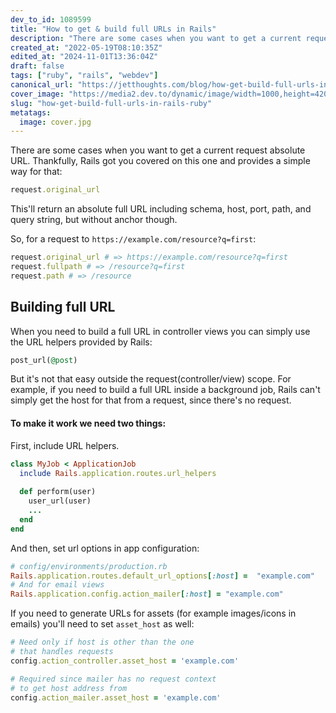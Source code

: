 ```yaml
---
dev_to_id: 1089599
title: "How to get & build full URLs in Rails"
description: "There are some cases when you want to get a current request absolute URL. Thankfully, Rails got you..."
created_at: "2022-05-19T08:10:35Z"
edited_at: "2024-11-01T13:36:04Z"
draft: false
tags: ["ruby", "rails", "webdev"]
canonical_url: "https://jetthoughts.com/blog/how-get-build-full-urls-in-rails-ruby/"
cover_image: "https://media2.dev.to/dynamic/image/width=1000,height=420,fit=cover,gravity=auto,format=auto/https%3A%2F%2Fmedia.dev.to%2Fcdn-cgi%2Fimage%2Fwidth%3D1000%2Cheight%3D420%2Cfit%3Dcover%2Cgravity%3Dauto%2Cformat%3Dauto%2Fhttps%253A%252F%252Fdev-to-uploads.s3.amazonaws.com%252Fuploads%252Farticles%252Fp6h92y04u9tw8zreu37m.jpg"
slug: "how-get-build-full-urls-in-rails-ruby"
metatags:
  image: cover.jpg
---
```

There are some cases when you want to get a current request absolute URL. Thankfully, Rails got you covered on this one and provides a simple way for that: 
```ruby
request.original_url
```
This'll return an absolute full URL including schema, host, port, path, and query string, but without anchor though.

So, for a request to `https://example.com/resource?q=first`:

```ruby
request.original_url # => https://example.com/resource?q=first
request.fullpath # => /resource?q=first
request.path # => /resource
```

## Building full URL
When you need to build a full URL in controller views you can simply use the URL helpers provided by Rails:
```ruby
post_url(@post)
```

But it's not that easy outside the request(controller/view) scope. For example, if you need to build a full URL inside a background job, Rails can't simply get the host for that from a request, since there's no request.

#### To make it work we need two things:

First, include URL helpers.
```ruby
class MyJob < ApplicationJob
  include Rails.application.routes.url_helpers
  
  def perform(user)
    user_url(user)
    ...
  end
end
```
And then, set url options in app configuration:
```ruby
# config/environments/production.rb
Rails.application.routes.default_url_options[:host] =  "example.com"
# And for email views
Rails.application.config.action_mailer[:host] = "example.com"
```

If you need to generate URLs for assets (for example images/icons in emails) you'll need to set `asset_host` as well:
```ruby
# Need only if host is other than the one 
# that handles requests
config.action_controller.asset_host = 'example.com'

# Required since mailer has no request context 
# to get host address from
config.action_mailer.asset_host = 'example.com'
```